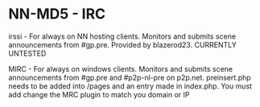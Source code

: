 NN-MD5 - IRC
======

irssi - For always on NN hosting clients. Monitors and submits scene announcements from #gp.pre.  Provided by blazerod23. CURRENTLY UNTESTED

MIRC - For always on windows clients. Monitors and submits scene announcements from #gp.pre and #p2p-nl-pre on p2p.net. preinsert.php needs to be added into /pages and an entry made in index.php. You must add change the MRC plugin to match you domain or IP



